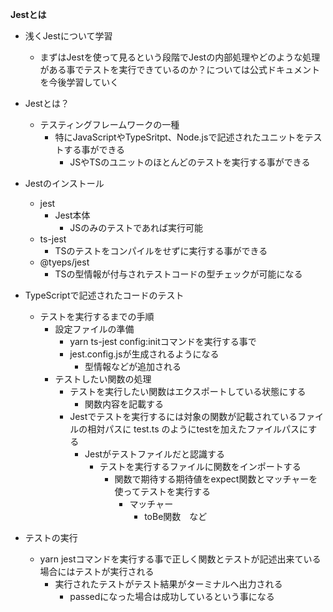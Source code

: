 **Jestとは**

- 浅くJestについて学習
    - まずはJestを使って見るという段階でJestの内部処理やどのような処理がある事でテストを実行できているのか？については公式ドキュメントを今後学習していく

- Jestとは？
    - テスティングフレームワークの一種
        - 特にJavaScriptやTypeSritpt、Node.jsで記述されたユニットをテストする事ができる
            - JSやTSのユニットのほとんどのテストを実行する事ができる

- Jestのインストール
    - jest
        - Jest本体
            - JSのみのテストであれば実行可能
    - ts-jest
        - TSのテストをコンパイルをせずに実行する事ができる
    - @tyeps/jest
        - TSの型情報が付与されテストコードの型チェックが可能になる

- TypeScriptで記述されたコードのテスト
    - テストを実行するまでの手順
        - 設定ファイルの準備
            - yarn ts-jest config:initコマンドを実行する事で
            - jest.config.jsが生成されるようになる
                - 型情報などが追加される
        - テストしたい関数の処理
            - テストを実行したい関数はエクスポートしている状態にする
                - 関数内容を記載する
            - Jestでテストを実行するには対象の関数が記載されているファイルの相対パスに test.ts のようにtestを加えたファイルパスにする
                - Jestがテストファイルだと認識する
                    - テストを実行するファイルに関数をインポートする
                        - 関数で期待する期待値をexpect関数とマッチャーを使ってテストを実行する
                            - マッチャー
                                - toBe関数　など

- テストの実行
    - yarn jestコマンドを実行する事で正しく関数とテストが記述出来ている場合にはテストが実行される
        - 実行されたテストがテスト結果がターミナルへ出力される
            - passedになった場合は成功しているという事になる